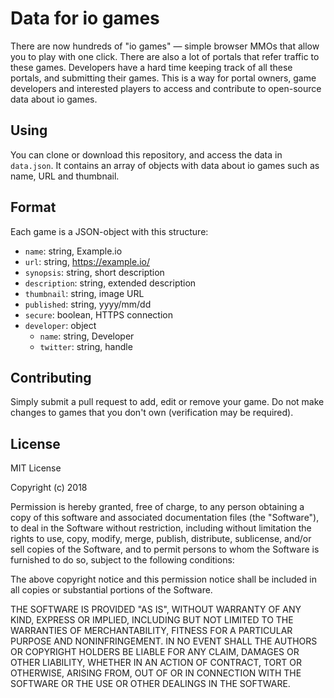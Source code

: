 # Data for io games

There are now hundreds of "io games" — simple browser MMOs that allow you to play with one click. There are also a lot of portals that refer traffic to these games. Developers have a hard time keeping track of all these portals, and submitting their games. This is a way for portal owners, game developers and interested players to access and contribute to open-source data about io games.

## Using

You can clone or download this repository, and access the data in `data.json`. It contains an array of objects with data about io games such as name, URL and thumbnail.

## Format

Each game is a JSON-object with this structure:

 - `name`: string, Example.io
 - `url`: string, https://example.io/
 - `synopsis`: string, short description
 - `description`: string, extended description
 - `thumbnail`: string, image URL
 - `published`: string, yyyy/mm/dd
 - `secure`: boolean, HTTPS connection
 - `developer`: object
   - `name`: string, Developer
   - `twitter`: string, handle

## Contributing

Simply submit a pull request to add, edit or remove your game. Do not make changes to games that you don't own (verification may be required).

## License

MIT License

Copyright (c) 2018

Permission is hereby granted, free of charge, to any person obtaining a copy of this software and associated documentation files (the "Software"), to deal in the Software without restriction, including without limitation the rights to use, copy, modify, merge, publish, distribute, sublicense, and/or sell copies of the Software, and to permit persons to whom the Software is furnished to do so, subject to the following conditions:

The above copyright notice and this permission notice shall be included in all copies or substantial portions of the Software.

THE SOFTWARE IS PROVIDED "AS IS", WITHOUT WARRANTY OF ANY KIND, EXPRESS OR IMPLIED, INCLUDING BUT NOT LIMITED TO THE WARRANTIES OF MERCHANTABILITY, FITNESS FOR A PARTICULAR PURPOSE AND NONINFRINGEMENT. IN NO EVENT SHALL THE AUTHORS OR COPYRIGHT HOLDERS BE LIABLE FOR ANY CLAIM, DAMAGES OR OTHER LIABILITY, WHETHER IN AN ACTION OF CONTRACT, TORT OR OTHERWISE, ARISING FROM, OUT OF OR IN CONNECTION WITH THE SOFTWARE OR THE USE OR OTHER DEALINGS IN THE SOFTWARE.

